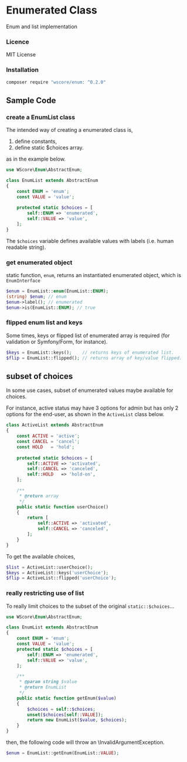 # Enumerated Class

Enum and list implementation

### Licence

MIT License

### Installation

```sh
composer require "wscore/enum: ^0.2.0"
```


Sample Code
-----------

### create a EnumList class

The intended way of creating a enumerated class is, 

1. define constants,
2. define static $choices array.

as in the example below. 

```php
use WScore\Enum\AbstractEnum;

class EnumList extends AbstractEnum
{
    const ENUM = 'enum';
    const VALUE = 'value';
    
    protected static $choices = [
        self::ENUM => 'enumerated',
        self::VALUE => 'value',
    ];
}
```

The `$choices` variable defines available values 
with labels (i.e. human readable string). 

### get enumerated object 

static function, `enum`, returns an instantiated enumerated 
object, which is `EnumInterface`

```php
$enum = EnumList::enum(EnumList::ENUM);
(string) $enum; // enum
$enum->label(); // enumerated
$enum->is(EnumList::ENUM); // true
```

### flipped enum list and keys

Some times, keys or flipped list of enumerated array is required 
(for validation or Symfony/Form, for instance). 

```php
$keys = EnumList::keys();    // returns keys of enumerated list. 
$flip = EnumList::flipped(); // returns array of key/value flipped.
```


subset of choices
-----------------

In some use cases, subset of enumerated values maybe available 
for choices.
 
For instance, active status may have 3 options for admin 
but has only 2 options for the end-user, as shown in 
the `ActiveList` class below. 

```php
class ActiveList extends AbstractEnum
{
    const ACTIVE = 'active';
    const CANCEL = 'cancel';
    const HOLD   = 'hold';
    
    protected static $choices = [
        self::ACTIVE => 'activated',
        self::CANCEL => 'canceled',
        self::HOLD   => 'hold-on',
    ];

    /**
     * @return array
     */
    public static function userChoice()
    {
        return [
            self::ACTIVE => 'activated',
            self::CANCEL => 'canceled',
        ];
    }
}
```

To get the available choices, 

```php
$list = ActiveList::userChoice(); 
$keys = ActiveList::keys('userChoice');
$flip = ActiveList::flipped('userChoice');
```

### really restricting use of list

To really limit choices to the subset of 
the original `static::$choices`... 

```php
use WScore\Enum\AbstractEnum;

class EnumList extends AbstractEnum
{
    const ENUM = 'enum';
    const VALUE = 'value';
    protected static $choices = [
        self::ENUM => 'enumerated',
        self::VALUE => 'value',
    ];

    /**
     * @param string $value
     * @return EnumList
     */
    public static function getEnum($value)
    {
        $choices = self::$choices;
        unset($choices[self::VALUE]);
        return new EnumList($value, $choices);
    }
}
```

then, the following code will throw an \InvalidArgumentException. 

```php
$enum = EnumList::getEnum(EnumList::VALUE);
```
